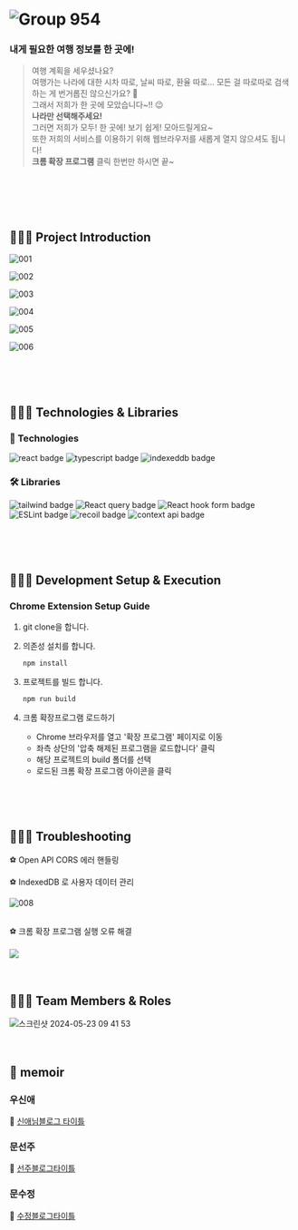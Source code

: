 # ![Group 954](https://github.com/FE-MWM/WanderGuide/assets/62421526/a1e2f8e3-d8fe-4a84-b371-591bb2f54cac)

### 내게 필요한 여행 정보를 한 곳에!

> 여행 계획을 세우셨나요?<br/>
> 여행가는 나라에 대한 시차 따로, 날씨 따로, 환율 따로… 모든 걸 따로따로 검색하는 게 번거롭진 않으신가요? 🤔<br/>
> 그래서 저희가 한 곳에 모았습니다~!! 😉<br/> **나라만 선택해주세요!** <br/>
> 그러면 저희가 모두! 한 곳에! 보기 쉽게! 모아드릴게요~<br/>
> 또한 저희의 서비스를 이용하기 위해 웹브라우저를 새롭게 열지 않으셔도 됩니다! <br/> **크롬 확장 프로그램** 클릭 한번만 하시면 끝~ <br/>

<br/> <br/> <br/><br/>

## 👩🏻‍💻 Project Introduction

![001](https://github.com/FE-MWM/WanderGuide/assets/62421526/65398c8c-c08e-4d40-baab-2bc905307523)

![002](https://github.com/FE-MWM/WanderGuide/assets/62421526/9432754a-b40a-4684-9468-9787c02bdff8)

![003](https://github.com/FE-MWM/WanderGuide/assets/62421526/4379843f-dab1-4eb9-8868-45825934acd8)

![004](https://github.com/FE-MWM/WanderGuide/assets/62421526/23ce973f-7f79-4ba0-9052-0e5eaffb88be)

![005](https://github.com/FE-MWM/WanderGuide/assets/62421526/5ccdceac-18ae-40e1-94fa-6574cf68d027)

![006](https://github.com/FE-MWM/WanderGuide/assets/62421526/bd2a0d78-8f63-4225-889d-ac04e710ec81)

<br/>
<br/>
<br/>

## 👩🏻‍💻 Technologies & Libraries


### 💪 Technologies

<img alt="react badge" src="https://img.shields.io/badge/React-61DAFB?style=for-the-badge&logo=React&logoColor=white"> <img alt="typescript badge" src="https://img.shields.io/badge/TypeScript-3178C6?style=for-the-badge&logo=TypeScript&logoColor=white#3178C6"> <img alt="indexeddb badge" src="https://img.shields.io/badge/IndexedDB-F7DF1E?style=for-the-badge&logo=IndexedDB&logoColor=white">

### 🛠️ Libraries

<img alt="tailwind badge" src="https://img.shields.io/badge/Tailwind_CSS-38B2AC?style=for-the-badge&logo=tailwind-css&logoColor=white"> <img alt="React query badge" src="https://img.shields.io/badge/-React%20Query-FF4154?style=for-the-badge&logo=react%20query&logoColor=white"> <img alt="React hook form badge" src="https://img.shields.io/badge/React%20Hook%20Form-%23EC5990.svg?style=for-the-badge&logo=reacthookform&logoColor=white"> <img alt="ESLint badge" src="https://img.shields.io/badge/ESLint-4B3263?style=for-the-badge&logo=eslint&logoColor=white"> <img alt="recoil badge" src="https://img.shields.io/badge/Recoil-3578E5?style=for-the-badge&logo=recoil&logoColor=white"> <img alt="context api badge" src="https://img.shields.io/badge/Context--Api-000000?style=for-the-badge&logo=react">

<br/>
<br/>
 <br/>

## 👩🏻‍💻 Development Setup & Execution

### Chrome Extension Setup Guide

1. git clone을 합니다.
2. 의존성 설치를 합니다.

   ```bash
   npm install

   ```

3. 프로젝트를 빌드 합니다.

   ```bash
   npm run build

   ```

4. 크롬 확장프로그램 로드하기

   - Chrome 브라우저를 열고 '확장 프로그램' 페이지로 이동
   - 좌측 상단의 '압축 해제된 프로그램을 로드합니다' 클릭
   - 해당 프로젝트의 build 폴더를 선택
   - 로드된 크롬 확장 프로그램 아이콘을 클릭

<br/>
<br/>
 <br/>
 
## 👩🏻‍💻 Troubleshooting

⚽️ Open API CORS 에러 핸들링<br/>

⚽️ IndexedDB 로 사용자 데이터 관리<br/>

![008](https://github.com/FE-MWM/WanderGuide/assets/62421526/1c43d8c2-79dc-44b5-a429-25daf3fcf6ac)

<br/>
⚽️ 크롬 확장 프로그램 실행 오류 해결<br/>
<br/>
<img src="https://github.com/FE-MWM/WanderGuide/assets/62421526/7c5bd229-2feb-4b3d-abbe-00f01b16e44a">

<br/>
<br/>
 <br/>

## 👩🏻‍💻 Team Members & Roles

![스크린샷 2024-05-23 09 41 53](https://github.com/FE-MWM/WanderGuide/assets/62421526/abd50dd3-ff8f-4c07-a77f-dd5d73f7c376)<br/>
<br/>
<br/>

## 📝 memoir

### 우신애
🙂 [신애님블로그 타이틀](https://www.naver.com)

### 문선주
🙂 [선주블로그타이틀](https://www.naver.com)

### 문수정
🙂 [수정블로그타이틀](https://www.naver.com)
